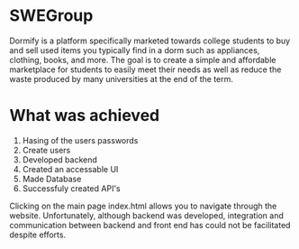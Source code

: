 # SWEGroup
Dormify is a platform specifically marketed towards college students to buy and sell used items you typically find in a dorm such as appliances, clothing, books, and more. The goal is to create a simple and affordable marketplace for students to easily meet their needs as well as reduce the waste produced by many universities at the end of the term.

# What was achieved

1. Hasing of the users passwords
2. Create users
3. Developed backend
4. Created an accessable UI
5. Made Database
6. Successfuly created API's

Clicking on the main page index.html allows you to navigate through the website. Unfortunately, although backend was developed, integration and communication between backend and front end has could not be facilitated despite efforts.
